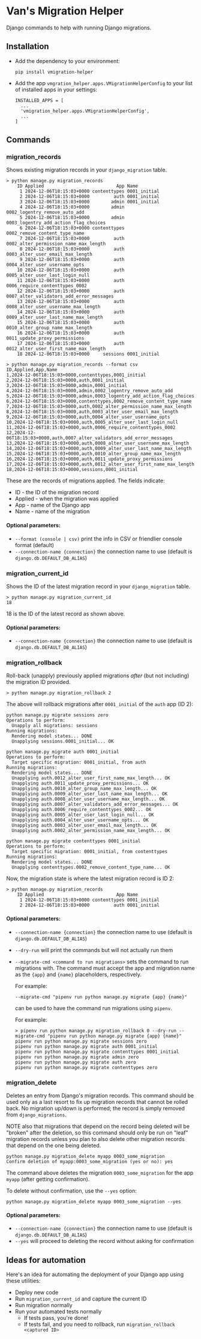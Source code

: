 # Van's Migration Helper

Django commands to help with running Django migrations.

## Installation

* Add the dependency to your environment:

  ```
  pip install vmigration-helper
  ```

* Add the app `vmgration_helper.apps.VMigrationHelperConfig` to your list of installed apps in your settings:

  ```
  INSTALLED_APPS = [
    ...
    'vmigration_helper.apps.VMigrationHelperConfig',
    ...
  ]
  ```


## Commands

### migration_records

Shows existing migration records in your `django_migration` table.

```
> python manage.py migration_records
    ID Applied                           App Name
     1 2024-12-06T18:15:03+0000 contenttypes 0001_initial
     2 2024-12-06T18:15:03+0000         auth 0001_initial
     3 2024-12-06T18:15:03+0000        admin 0001_initial
     4 2024-12-06T18:15:03+0000        admin 0002_logentry_remove_auto_add
     5 2024-12-06T18:15:03+0000        admin 0003_logentry_add_action_flag_choices
     6 2024-12-06T18:15:03+0000 contenttypes 0002_remove_content_type_name
     7 2024-12-06T18:15:03+0000         auth 0002_alter_permission_name_max_length
     8 2024-12-06T18:15:03+0000         auth 0003_alter_user_email_max_length
     9 2024-12-06T18:15:03+0000         auth 0004_alter_user_username_opts
    10 2024-12-06T18:15:03+0000         auth 0005_alter_user_last_login_null
    11 2024-12-06T18:15:03+0000         auth 0006_require_contenttypes_0002
    12 2024-12-06T18:15:03+0000         auth 0007_alter_validators_add_error_messages
    13 2024-12-06T18:15:03+0000         auth 0008_alter_user_username_max_length
    14 2024-12-06T18:15:03+0000         auth 0009_alter_user_last_name_max_length
    15 2024-12-06T18:15:03+0000         auth 0010_alter_group_name_max_length
    16 2024-12-06T18:15:03+0000         auth 0011_update_proxy_permissions
    17 2024-12-06T18:15:03+0000         auth 0012_alter_user_first_name_max_length
    18 2024-12-06T18:15:03+0000     sessions 0001_initial

> python manage.py migration_records --format csv
ID,Applied,App,Name
1,2024-12-06T18:15:03+0000,contenttypes,0001_initial
2,2024-12-06T18:15:03+0000,auth,0001_initial
3,2024-12-06T18:15:03+0000,admin,0001_initial
4,2024-12-06T18:15:03+0000,admin,0002_logentry_remove_auto_add
5,2024-12-06T18:15:03+0000,admin,0003_logentry_add_action_flag_choices
6,2024-12-06T18:15:03+0000,contenttypes,0002_remove_content_type_name
7,2024-12-06T18:15:03+0000,auth,0002_alter_permission_name_max_length
8,2024-12-06T18:15:03+0000,auth,0003_alter_user_email_max_length
9,2024-12-06T18:15:03+0000,auth,0004_alter_user_username_opts
10,2024-12-06T18:15:03+0000,auth,0005_alter_user_last_login_null
11,2024-12-06T18:15:03+0000,auth,0006_require_contenttypes_0002
12,2024-12-06T18:15:03+0000,auth,0007_alter_validators_add_error_messages
13,2024-12-06T18:15:03+0000,auth,0008_alter_user_username_max_length
14,2024-12-06T18:15:03+0000,auth,0009_alter_user_last_name_max_length
15,2024-12-06T18:15:03+0000,auth,0010_alter_group_name_max_length
16,2024-12-06T18:15:03+0000,auth,0011_update_proxy_permissions
17,2024-12-06T18:15:03+0000,auth,0012_alter_user_first_name_max_length
18,2024-12-06T18:15:03+0000,sessions,0001_initial
```


These are the records of migrations applied. The fields indicate:
  * ID - the ID of the migration record
  * Applied - when the migration was applied 
  * App - name of the Django app
  * Name - name of the migration 

#### Optional parameters:

  * `--format (console | csv)` print the info in CSV or friendlier console format (default)
  * `--connection-name {connection}` the connection name to use (default is `django.db.DEFAULT_DB_ALIAS`)

### migration_current_id

Shows the ID of the latest migration record in your `django_migration` table.

```
> python manage.py migration_current_id
18
```

18 is the ID of the latest record as shown above.

#### Optional parameters:

  * `--connection-name {connection}` the connection name to use (default is `django.db.DEFAULT_DB_ALIAS`)

### migration_rollback

Roll-back (unapply) previously applied migrations _after_ (but not including) the migration ID provided.

```
> python manage.py migration_rollback 2
```

The above will rollback migrations after `0001_initial` of the `auth` app (ID 2):

```
python manage.py migrate sessions zero
Operations to perform:
  Unapply all migrations: sessions
Running migrations:
  Rendering model states... DONE
  Unapplying sessions.0001_initial... OK

python manage.py migrate auth 0001_initial
Operations to perform:
  Target specific migration: 0001_initial, from auth
Running migrations:
  Rendering model states... DONE
  Unapplying auth.0012_alter_user_first_name_max_length... OK
  Unapplying auth.0011_update_proxy_permissions... OK
  Unapplying auth.0010_alter_group_name_max_length... OK
  Unapplying auth.0009_alter_user_last_name_max_length... OK
  Unapplying auth.0008_alter_user_username_max_length... OK
  Unapplying auth.0007_alter_validators_add_error_messages... OK
  Unapplying auth.0006_require_contenttypes_0002... OK
  Unapplying auth.0005_alter_user_last_login_null... OK
  Unapplying auth.0004_alter_user_username_opts... OK
  Unapplying auth.0003_alter_user_email_max_length... OK
  Unapplying auth.0002_alter_permission_name_max_length... OK

python manage.py migrate contenttypes 0001_initial
Operations to perform:
  Target specific migration: 0001_initial, from contenttypes
Running migrations:
  Rendering model states... DONE
  Unapplying contenttypes.0002_remove_content_type_name... OK
```

Now, the migration state is where the latest migration record is ID 2:
```
> python manage.py migration_records
    ID Applied                           App Name
     1 2024-12-06T18:15:03+0000 contenttypes 0001_initial
     2 2024-12-06T18:15:03+0000         auth 0001_initial
```

#### Optional parameters:

  * `--connection-name {connection}` the connection name to use (default is `django.db.DEFAULT_DB_ALIAS`)
  * `--dry-run` will print the commands but will not actually run them
  * `--migrate-cmd <command to run migrations>` sets the command to run migrations with. The command must accept 
    the app and migration name as the `{app}` and `{name}` placeholders, respectively.  
    
    For example:
    
    ```
    --migrate-cmd "pipenv run python manage.py migrate {app} {name}" 
    ```
    
    can be used to have the command run migrations using `pipenv`.

    For example:

    ```
    > pipenv run python manage.py migration_rollback 0 --dry-run --migrate-cmd "pipenv run python manage.py migrate {app} {name}"
    pipenv run python manage.py migrate sessions zero
    pipenv run python manage.py migrate auth 0001_initial
    pipenv run python manage.py migrate contenttypes 0001_initial
    pipenv run python manage.py migrate admin zero
    pipenv run python manage.py migrate auth zero
    pipenv run python manage.py migrate contenttypes zero
    ```

### migration_delete

Deletes an entry from Django's migration records. This command should be
used only as a last resort to fix up migration records that cannot be rolled back. No migration up/down is performed; 
the record is simply removed from `django_migrations`.

NOTE also that migrations that depend on the record being deleted will be "broken" after the deletion, so this 
command should only be run on "leaf" migration records unless you plan to also delete other migration records that
depend on the one being deleted.

```
python manage.py migration_delete myapp 0003_some_migration
Confirm deletion of myapp:0003_some_migration (yes or no): yes
```
The command above deletes the migration `0003_some_migration` for the app `myapp` (after
getting confirmation).

To delete without confirmation, use the `--yes` option:
```
python manage.py migration_delete myapp 0003_some_migration --yes
```

#### Optional parameters:
  * `--connection-name {connection}` the connection name to use (default is `django.db.DEFAULT_DB_ALIAS`)
  * `--yes` will proceed to deleting the record without asking for confirmation


## Ideas for automation

Here's an idea for automating the deployment of your Django app using these utilities:

* Deploy new code
* Run `migration_current_id` and capture the current ID
* Run migration normally
* Run your automated tests normally
  * If tests pass, you're done!
  * If tests fail, and you need to rollback, run
  `migration_rollback <captured ID>`
  
